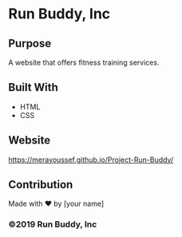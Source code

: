 # Run Buddy, Inc

## Purpose
A website that offers fitness training services. 

## Built With
* HTML
* CSS

## Website
https://merayoussef.github.io/Project-Run-Buddy/

## Contribution
Made with ❤️ by [your name]

### ©️2019 Run Buddy, Inc 
